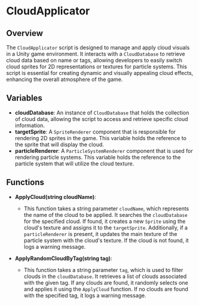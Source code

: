 # CloudApplicator

## Overview
The `CloudApplicator` script is designed to manage and apply cloud visuals in a Unity game environment. It interacts with a `CloudDatabase` to retrieve cloud data based on name or tags, allowing developers to easily switch cloud sprites for 2D representations or textures for particle systems. This script is essential for creating dynamic and visually appealing cloud effects, enhancing the overall atmosphere of the game.

## Variables

- **cloudDatabase**: An instance of `CloudDatabase` that holds the collection of cloud data, allowing the script to access and retrieve specific cloud information.
- **targetSprite**: A `SpriteRenderer` component that is responsible for rendering 2D sprites in the game. This variable holds the reference to the sprite that will display the cloud.
- **particleRenderer**: A `ParticleSystemRenderer` component that is used for rendering particle systems. This variable holds the reference to the particle system that will utilize the cloud texture.

## Functions

- **ApplyCloud(string cloudName)**: 
  - This function takes a string parameter `cloudName`, which represents the name of the cloud to be applied. It searches the `cloudDatabase` for the specified cloud. If found, it creates a new `Sprite` using the cloud's texture and assigns it to the `targetSprite`. Additionally, if a `particleRenderer` is present, it updates the main texture of the particle system with the cloud's texture. If the cloud is not found, it logs a warning message.

- **ApplyRandomCloudByTag(string tag)**: 
  - This function takes a string parameter `tag`, which is used to filter clouds in the `cloudDatabase`. It retrieves a list of clouds associated with the given tag. If any clouds are found, it randomly selects one and applies it using the `ApplyCloud` function. If no clouds are found with the specified tag, it logs a warning message.